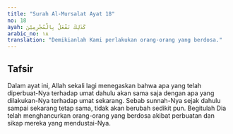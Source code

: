 ```yaml
---
title: "Surah Al-Mursalat Ayat 18"
no: 18
ayah: كَذٰلِكَ نَفْعَلُ بِالْمُجْرِمِيْنَ 
arabic_no: ١٨
translation: "Demikianlah Kami perlakukan orang-orang yang berdosa."
---
```


## Tafsir

Dalam ayat ini, Allah sekali lagi menegaskan bahwa apa yang telah diperbuat-Nya terhadap umat dahulu akan sama saja dengan apa yang dilakukan-Nya terhadap umat sekarang. Sebab sunnah-Nya sejak dahulu sampai sekarang tetap sama, tidak akan berubah sedikit pun. Begitulah Dia telah menghancurkan orang-orang yang berdosa akibat perbuatan dan sikap mereka yang mendustai-Nya.